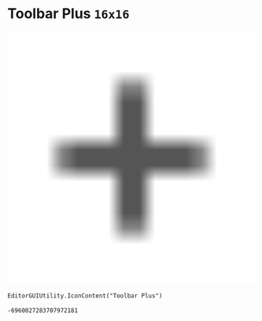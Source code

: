 # Toolbar Plus `16x16`
<img src="/img/Toolbar%20Plus.png" width=512 height=512>

``` CSharp
EditorGUIUtility.IconContent("Toolbar Plus")
```
```
-6960027283707972181
```
